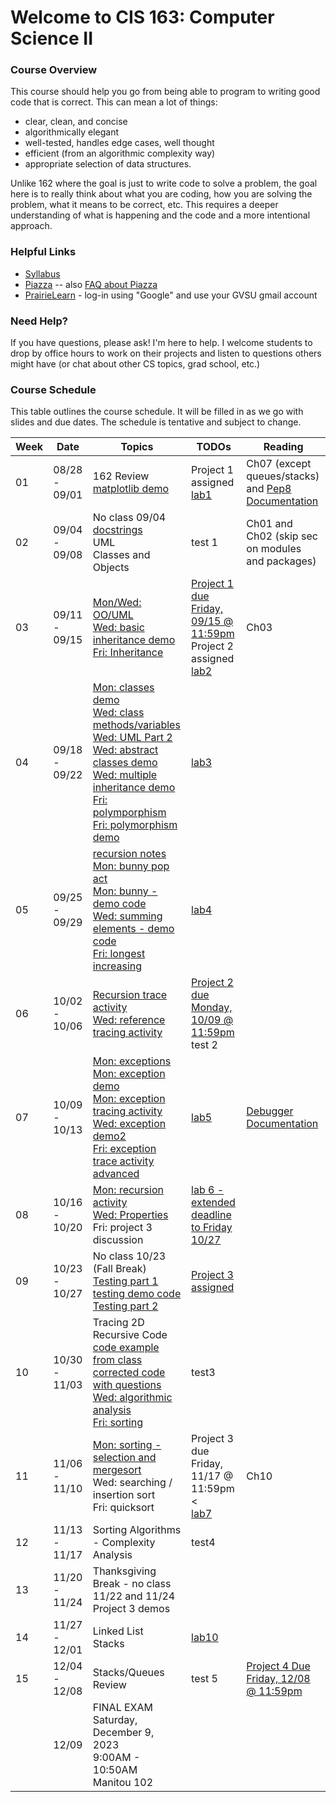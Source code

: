 # Welcome to CIS 163:  Computer Science II

### Course Overview
This course should help you go from being able to program to writing good code that is correct.
This can mean a lot of things:
* clear, clean, and concise
* algorithmically elegant
* well-tested, handles edge cases, well thought
* efficient (from an algorithmic complexity way)
* appropriate selection of data structures.

Unlike 162 where the goal is just to write code to solve a problem, the goal here is to really think about
what you are coding, how you are solving the problem, what it means to be correct, etc.
This requires a deeper understanding
of what is happening and the code and a more intentional approach.

### Helpful Links

* [Syllabus](syllabus.md)
* [Piazza](https://piazza.com/gvsu/fall2023/cis16302/home) -- also [FAQ about Piazza](piazza-faq.md)
* [PrairieLearn](https://us.prairielearn.com/pl/course_instance/141391) - log-in
  using "Google" and use your GVSU gmail account

### Need Help?
If you have questions, please ask!  I'm here to help.  I welcome students
to drop by office hours to work on their projects and
listen to questions others might have (or chat
about other CS topics, grad school, etc.)

### Course Schedule
This table outlines the course schedule.  It will be filled in
as we go with slides and due dates.  The schedule is tentative and subject to change.

| Week | Date          | Topics | TODOs | Reading |
| ---- | ------------- | ------ | ----- | ------- |
|  01  | 08/28 - 09/01 | 162 Review <br> [matplotlib demo](misc-files/lec-demos/plotting.py)  | Project 1 assigned <br> [lab1](misc-files/lab1/lab1.md) | Ch07 (except queues/stacks) and [Pep8 Documentation](https://peps.python.org/pep-008) |
|  02  | 09/04 - 09/08 | No class 09/04 <br> [docstrings](lec-notes/lec04-pep.pdf) <br> UML <br> Classes and Objects | test 1 | Ch01 and Ch02 (skip sec on modules and packages) |
|  03  | 09/11 - 09/15 | [Mon/Wed:  OO/UML](lec-notes/lec05-oo.pdf) <br> [Wed: basic inheritance demo](misc-files/lec-demos/oo-inheritance/basic-inheritance-demo.py) <br> [Fri: Inheritance](lec-notes/lec06-inheritance.pdf)  | [Project 1 due Friday, 09/15 @ 11:59pm](https://us.prairielearn.com/pl/course_instance/141391/assessment/2362787) <br> Project 2 assigned <br> [lab2](misc-files/lab2/lab2.md) | Ch03 |
|  04  | 09/18 - 09/22 | [Mon: classes demo](misc-files/lec-demos/oo-inheritance/classes.py) <br> [Wed: class methods/variables](lec-notes/lec07-class-variables-methods.pdf) <br> [Wed: UML Part 2](lec-notes/lec07-uml-part2.pdf) <br> [Wed: abstract classes demo](misc-files/lec-demos/oo-inheritance/abstract-classes.py) <br> [Wed: multiple inheritance demo](misc-files/lec-demos/oo-inheritance/multiple-inheritance.py) <br> [Fri: polymporphism](lec-notes/lec08-polymorphism.pdf) <br> [Fri: polymorphism demo](misc-files/lec-demos/oo-inheritance/inheritance.py) | [lab3](https://us.prairielearn.com/pl/course_instance/141391/assessment/2367140) |  |
|  05  | 09/25 - 09/29 | [recursion notes](lec-notes/lec09-recursion.pdf) <br> [Mon: bunny pop act](misc-files/recursion/recursion.md) <br> [Mon: bunny - demo code](misc-files/lec-demos/recursion/bunny-population.py) <br> [Wed: summing elements - demo code](misc-files/lec-demos/recursion/summing-elements.py) <br> [Fri: longest increasing](misc-files/lec-demos/recursion/longest-increasing.py) | [lab4](https://us.prairielearn.com/pl/course_instance/141391/assessment/2368559) |  |
|  06  | 10/02 - 10/06 | [Recursion trace activity](misc-files/recursion/trace-activity.md) <br> [Wed: reference tracing activity](misc-files/references/reference-tracing-activity.md) | [Project 2 due Monday, 10/09 @ 11:59pm](https://us.prairielearn.com/pl/course_instance/141391/assessment/2367933)  <br> test 2 | |  
|  07  | 10/09 - 10/13 | [Mon: exceptions](lec-notes/lec10-exceptions.pdf) <br> [Mon: exception demo](misc-files/exceptions/demo.py) <br> [Mon: exception tracing activity](misc-files/exceptions/trace-activity.md) <br> [Wed: exception demo2](misc-files/exceptions/demo2.py) <br> [Fri: exception trace activity advanced](misc-files/exceptions/trace-activity-advanced.md) | [lab5](https://us.prairielearn.com/pl/course_instance/141391/assessment/2371463) | [Debugger Documentation](https://docs.python.org/3/library/pdb.html)  |
|  08  | 10/16 - 10/20 | [Mon: recursion activity](https://github.com/cis163-gvsu/f23-classmaterial/blob/main/misc-files/recursion/trace-activity-2.md) <br> [Wed: Properties](lec-notes/lec12-properties.pdf) <br> Fri: project 3 discussion | [lab 6 - extended deadline to Friday 10/27](https://us.prairielearn.com/pl/course_instance/141391/assessment/2372486) | |
|  09  | 10/23 - 10/27 | No class 10/23 (Fall Break) <br> [Testing part 1](lec-notes/lec13-testing.pdf) <br> [testing demo code](misc-files/testing/test.py) <br> [Testing part 2](lec-notes/lec14-testing.pdf) | [Project 3 assigned](https://us.prairielearn.com/pl/course_instance/141391/assessment/2373674) | |
|  10  | 10/30 - 11/03 | Tracing 2D Recursive Code <br> [code example from class](misc-files/recursion/trace-2d.py) <br> [corrected code with questions](misc-files/recursion/trace-2d-corrected-activity.md) <br> [Wed: algorithmic analysis](lec-notes/lec16-algorithm-analysis.pdf) <br> [Fri: sorting](lec-notes/lec17-sorting-bubble.pdf) | test3 |  |
|  11  | 11/06 - 11/10 | [Mon: sorting - selection and mergesort](lec-notes/lec18-sorting-selection-mergesort.pdf) <br> Wed: searching / insertion sort <br> Fri: quicksort | Project 3 due Friday, 11/17 @ 11:59pm < <br> [lab7](https://us.prairielearn.com/pl/course_instance/141391/assessment/2376314) | Ch10 |
|  12  | 11/13 - 11/17 | Sorting Algorithms - Complexity Analysis | test4 | |
|  13  | 11/20 - 11/24 | Thanksgiving Break - no class 11/22 and 11/24 <br> Project 3 demos |  | |
|  14  | 11/27 - 12/01 | Linked List <br> Stacks | [lab10](https://us.prairielearn.com/pl/course_instance/141391/assessment/2380274) | |
|  15  | 12/04 - 12/08 | Stacks/Queues <br> Review | test 5 | [Project 4 Due Friday, 12/08 @ 11:59pm](https://us.prairielearn.com/pl/course_instance/141391/assessment/2380869) | 
|      | 12/09         | FINAL EXAM Saturday, December 9, 2023 <br> 9:00AM - 10:50AM <br> Manitou 102 |  |  |
